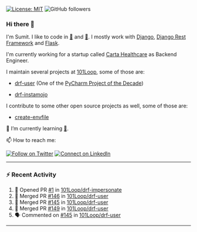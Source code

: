 [![License: MIT](https://img.shields.io/badge/License-MIT-yellow.svg)](https://opensource.org/licenses/MIT)
![GitHub followers](https://img.shields.io/github/followers/sumit4613?style=social)

### Hi there 👋

I'm Sumit. I like to code in [:snake:](https://python.org/) and [:rabbit:](https://golang.org). I mostly work with [Django](https://djangoproject.com), [Django Rest Framework](https://www.django-rest-framework.org/) and [Flask](https://flask.palletsprojects.com).

I'm currently working for a startup called [Carta Healthcare](https://www.carta.healthcare) as Backend Engineer.

I maintain several projects at [101Loop](https://github.com/101loop/), some of those are:

- [drf-user](https://github.com/101loop/drf-user) (One of the [PyCharm Project of the Decade](https://www.jetbrains.com/lp/pycharm-10-years/))

- [drf-instamojo ](https://github.com/101loop/drf-instamojo)

I contribute to some other open source projects as well, some of those are:

- [create-envfile](https://github.com/SpicyPizza/create-envfile)

🔭 I’m currently learning [:rabbit:](https://golang.org).

📫 How to reach me:

[![Follow on Twitter](https://img.shields.io/badge/--twitter?label=Twitter&logo=Twitter&style=social)](https://twitter.com/sumitsingh4613) [![Connect on LinkedIn](https://img.shields.io/badge/--linkedin?label=LinkedIn&logo=LinkedIn&style=social)](https://www.linkedin.com/in/sumit4613)


---

### :zap: Recent Activity

<!--START_SECTION:activity-->
1. 💪 Opened PR [#1](https://github.com/101Loop/drf-impersonate/pull/1) in [101Loop/drf-impersonate](https://github.com/101Loop/drf-impersonate)
2. 🎉 Merged PR [#146](https://github.com/101Loop/drf-user/pull/146) in [101Loop/drf-user](https://github.com/101Loop/drf-user)
3. 🎉 Merged PR [#145](https://github.com/101Loop/drf-user/pull/145) in [101Loop/drf-user](https://github.com/101Loop/drf-user)
4. 🎉 Merged PR [#149](https://github.com/101Loop/drf-user/pull/149) in [101Loop/drf-user](https://github.com/101Loop/drf-user)
5. 🗣 Commented on [#145](https://github.com/101Loop/drf-user/issues/145) in [101Loop/drf-user](https://github.com/101Loop/drf-user)
<!--END_SECTION:activity-->

---
